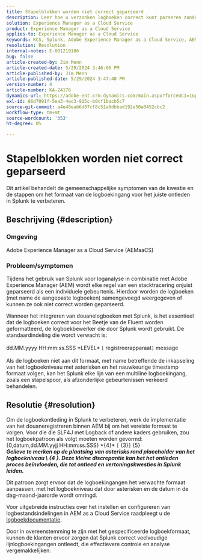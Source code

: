 ```yaml
---
title: Stapelblokken worden niet correct geparseerd
description: Leer hoe u verzonken logboeken correct kunt parseren zonder onjuiste aangepaste logindelingen in Adobe Experience Manager as a Cloud Service.
solution: Experience Manager as a Cloud Service
product: Experience Manager as a Cloud Service
applies-to: Experience Manager as a Cloud Service
keywords: KCS, Splunk, Adobe Experience Manager as a Cloud Service, AEMaaCS, log parsing, logboeken met meerdere regels, Fluent Bit, logbestandsindeling, stacktracering, logconfiguratie
resolution: Resolution
internal-notes: E-001219186
bug: false
article-created-by: Jim Menn
article-created-date: 5/29/2024 3:46:06 PM
article-published-by: Jim Menn
article-published-date: 5/29/2024 3:47:40 PM
version-number: 4
article-number: KA-24176
dynamics-url: https://adobe-ent.crm.dynamics.com/main.aspx?forceUCI=1&pagetype=entityrecord&etn=knowledgearticle&id=b87d6c8d-d21d-ef11-840b-6045bd006268
exl-id: 86d7091f-5ea3-4ec3-915c-b0cf1bacb5c7
source-git-commit: a4e48eab6d87cf8c51a6dbbad192e50a0452cbc2
workflow-type: tm+mt
source-wordcount: '353'
ht-degree: 0%

---
```


# Stapelblokken worden niet correct geparseerd


Dit artikel behandelt de gemeenschappelijke symptomen van de kwestie en de stappen om het formaat van de logboekingang voor het juiste ontleden in Splunk te verbeteren.

## Beschrijving {#description}


### <b>Omgeving</b>

Adobe Experience Manager as a Cloud Service (AEMaaCS)



### <b>Probleem/symptomen</b>

Tijdens het gebruik van Splunk voor loganalyse in combinatie met Adobe Experience Manager (AEM) wordt elke regel van een stacktracering onjuist geparseerd als een individuele gebeurtenis. Hierdoor worden de logboeken (met name de aangepaste logboeken) samengevoegd weergegeven of kunnen ze ook niet correct worden geparseerd.

Wanneer het integreren van douanelogboeken met Splunk, is het essentieel dat de logboeken correct voor het Beetje van de Fluent worden geformatteerd, de logboekbewerker die door Splunk wordt gebruikt. De standaardindeling die wordt verwacht is:
<br><br>dd.MM.yyyy HH:mm:ss.SSS \*LEVEL\* `[` registreerapparaat`]`  message<br><br>
Als de logboeken niet aan dit formaat, met name betreffende de inkapseling van het logboekniveau met asterisken en het nauwkeurige timestamp formaat volgen, kan het Splunk elke lijn van een multiline logboekingang, zoals een stapelspoor, als afzonderlijke gebeurtenissen verkeerd behandelen.


## Resolutie {#resolution}


Om de logboekontleding in Splunk te verbeteren, werk de implementatie van het douaneregistreren binnen AEM bij om het vereiste formaat te volgen. Voor die die SLF4J met Logback of andere kaders gebruiken, zou het logboekpatroon als volgt moeten worden gevormd:
<br>{0,datum,dd.MM.yyjj HH:mm:ss.SSS} \*{4}\* `[` {3}`]`  {5}<br>
<b>*Gelieve te merken op de plaatsing van asterisks rond placeholder van het logboekniveau \ {4 \}. Deze kleine discrepantie kan het het ontleden proces beïnvloeden, die tot ontleed en vertoningskwesties in Splunk leiden.</b>*

Dit patroon zorgt ervoor dat de logboekingangen het verwachte formaat aanpassen, met het logboekniveau dat door asterisken en de datum in de dag-maand-jaarorde wordt omringd.

Voor uitgebreide instructies over het instellen en configureren van logbestandsindelingen in AEM as a Cloud Service raadpleegt u de [logboekdocumentatie](https://experienceleague.adobe.com/docs/experience-manager-cloud-service/content/implementing/developing/logging.html?lang=en).

Door in overeenstemming te zijn met het gespecificeerde logboekformaat, kunnen de klanten ervoor zorgen dat Splunk correct veelvoudige lijnlogboekingangen ontleedt, die effectievere controle en analyse vergemakkelijken.
